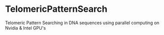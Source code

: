 # TelomericPatternSearch
Telomeric Pattern Searching in DNA sequences using parallel computing on Nvidia &amp; Intel GPU's
